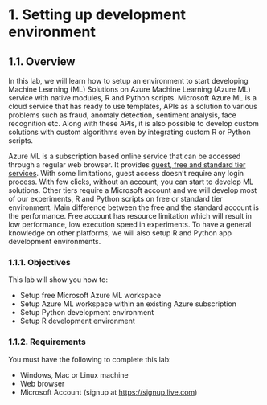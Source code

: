 # 1. Setting up development environment
## 1.1. Overview
In this lab, we will learn how to setup an environment to start developing Machine Learning (ML) Solutions on Azure Machine Learning (Azure ML) service with native modules, R and Python scripts. Microsoft Azure ML is a cloud service that has ready to use templates, APIs as a solution to various problems such as fraud, anomaly detection, sentiment analysis, face recognition etc. Along with these APIs, it is also possible to develop custom solutions with custom algorithms even by integrating custom R or Python scripts.  

Azure ML is a subscription based online service that can be accessed through a regular web browser. It provides [guest, free and standard tier services](http://blogs.technet.com/b/machinelearning/archive/2015/04/29/guest-access-guided-tour-amp-experiment-tutorial.aspx). With some limitations, guest access doesn’t require any login process. With few clicks, without an account, you can start to develop ML solutions. Other tiers require a Microsoft account and we will develop most of our experiments, R and Python scripts on free or standard tier environment. Main difference between the free and the standard account is the performance. Free account has resource limitation which will result in low performance, low execution speed in experiments. To have a general knowledge on other platforms, we will also setup R and Python app development environments.

### 1.1.1. Objectives
This lab will show you how to:
* Setup free Microsoft Azure ML workspace
* Setup Azure ML workspace within an existing Azure subscription
* Setup Python development environment
* Setup R development environment

### 1.1.2. Requirements
You must have the following to complete this lab:
* Windows, Mac or Linux machine
* Web browser
* Microsoft Account (signup at https://signup.live.com) 
